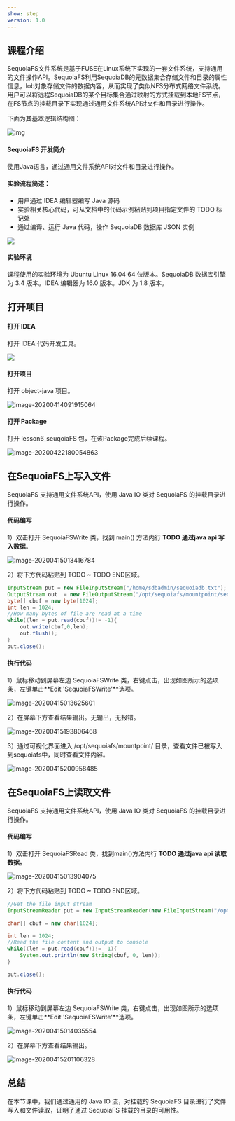 ```yaml
---
show: step
version: 1.0 
---
```


## 课程介绍

SequoiaFS文件系统是基于FUSE在Linux系统下实现的一套文件系统，支持通用的文件操作API。SequoiaFS利用SequoiaDB的元数据集合存储文件和目录的属性信息，lob对象存储文件的数据内容，从而实现了类似NFS分布式网络文件系统。用户可以将远程SequoiaDB的某个目标集合通过映射的方式挂载到本地FS节点，在FS节点的挂载目录下实现通过通用文件系统API对文件和目录进行操作。

下面为其基本逻辑结构图：



![img](http://doc.sequoiadb.com/cn/index/Public/Home/images/302/sequoiafs/model.png)

#### SequoiaFS 开发简介

使用Java语言，通过通用文件系统API对文件和目录进行操作。

#### 实验流程简述：

- 用户通过 IDEA 编辑器编写 Java 源码
- 实验相关核心代码，可从文档中的代码示例粘贴到项目指定文件的 TODO 标记处
- 通过编译、运行 Java 代码，操作 SequoiaDB 数据库 JSON 实例

![](https://doc.shiyanlou.com/courses/1736/1207281/7b1731fc121e3b460dcd9841eb0218a6-0)

#### 实验环境

课程使用的实验环境为 Ubuntu Linux 16.04 64 位版本。SequoiaDB 数据库引擎为 3.4 版本。IDEA 编辑器为 16.0 版本。JDK 为 1.8 版本。

## 打开项目

#### 打开 IDEA

打开 IDEA 代码开发工具。

![](https://doc.shiyanlou.com/courses/1736/1207281/06650396616c742995bb63fcf933fac5-0)

#### 打开项目

打开 object-java 项目。

![image-20200414091915064](https://doc.shiyanlou.com/courses/1737/1207281/8fae6ec098d2e1f9a431636f6f919ad8-0)

#### 打开 Package

打开 lesson6_seuqoiaFS 包，在该Package完成后续课程。

![image-20200422180054863](https://doc.shiyanlou.com/courses/1737/1207281/75dc18d192031b8ed0a1b44c95c79a69-0)

## 在SequoiaFS上写入文件

SequoiaFS 支持通用文件系统API，使用 Java IO 类对 SequoiaFS 的挂载目录进行操作。

#### 代码编写

1）双击打开 SequoiaFSWrite 类，找到 main() 方法内行 **TODO  通过java api 写入数据**。

![image-20200415013416784](https://doc.shiyanlou.com/courses/1737/1207281/8bf47c3fce31ae205234af2281eecbfd-0)



2）将下方代码粘贴到 TODO ~ TODO END区域。

```java
InputStream put = new FileInputStream("/home/sdbadmin/sequoiadb.txt");
OutputStream out  = new FileOutputStream("/opt/sequoiafs/mountpoint/sequoiadb.txt");
byte[] cbuf = new byte[1024];
int len = 1024;
//How many bytes of file are read at a time
while((len = put.read(cbuf))!= -1){
    out.write(cbuf,0,len);
    out.flush();
}
put.close();
```

#### 执行代码

1）鼠标移动到屏幕左边 SequoiaFSWrite 类，右键点击，出现如图所示的选项条，左键单击**Edit 'SequoiaFSWrite'**选项。

![image-20200415013625601](https://doc.shiyanlou.com/courses/1737/1207281/17be31c6f7fcbd90a079e7a0465a9e24-0)

2）在屏幕下方查看结果输出。无输出，无报错。

![image-20200415193806468](https://doc.shiyanlou.com/courses/1737/1207281/94ffd505eff6f66ed8b396965c4c0eda-0)

3）通过可视化界面进入 /opt/sequoiafs/mountpoint/ 目录，查看文件已被写入到sequoiafs中，同时查看文件内容。

![image-20200415200958485](https://doc.shiyanlou.com/courses/1737/1207281/790fb7b0e8332734f3ae4e11c030c385-0)

## 在SequoiaFS上读取文件

SequoiaFS 支持通用文件系统API，使用 Java IO 类对 SequoiaFS 的挂载目录进行操作。

#### 代码编写

1）双击打开 SequoiaFSRead 类，找到main()方法内行 **TODO  通过java api 读取数据。**

![image-20200415013904075](https://doc.shiyanlou.com/courses/1737/1207281/bb01ba093d96700045ec6a27d6449262-0)

2）将下方代码粘贴到 TODO ~ TODO END区域。

```java
//Get the file input stream
InputStreamReader put = new InputStreamReader(new FileInputStream("/opt/sequoiafs/mountpoint/sequoiadb.txt"), "utf-8");

char[] cbuf = new char[1024];

int len = 1024;
//Read the file content and output to console
while((len = put.read(cbuf))!= -1){
	System.out.println(new String(cbuf, 0, len));
}

put.close();
```

#### 执行代码

1）鼠标移动到屏幕左边 SequoiaFSWrite 类，右键点击，出现如图所示的选项条，左键单击**Edit 'SequoiaFSWrite'**选项。

![image-20200415014035554](https://doc.shiyanlou.com/courses/1737/1207281/04777d9aa3321edbd0005ec52535d519-0)

2）在屏幕下方查看结果输出。

![image-20200415201106328](https://doc.shiyanlou.com/courses/1737/1207281/08e91c5ef3cdc80a1b18d93eb3f37bf2-0)

## 总结

在本节课中，我们通过通用的 Java IO 流，对挂载的 SequoiaFS 目录进行了文件写入和文件读取，证明了通过 SequoiaFS 挂载的目录的可用性。
